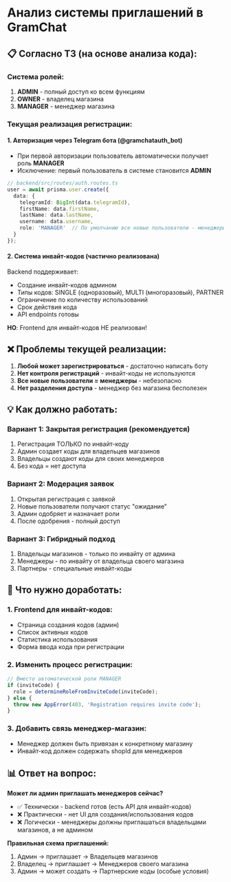 # Анализ системы приглашений в GramChat

## 📋 Согласно ТЗ (на основе анализа кода):

### Система ролей:
1. **ADMIN** - полный доступ ко всем функциям
2. **OWNER** - владелец магазина
3. **MANAGER** - менеджер магазина

### Текущая реализация регистрации:

#### 1. **Авторизация через Telegram бота** (@gramchatauth_bot)
- При первой авторизации пользователь автоматически получает роль **MANAGER**
- Исключение: первый пользователь в системе становится **ADMIN**

```typescript
// backend/src/routes/auth.routes.ts
user = await prisma.user.create({
  data: {
    telegramId: BigInt(data.telegramId),
    firstName: data.firstName,
    lastName: data.lastName,
    username: data.username,
    role: 'MANAGER'  // По умолчанию все новые пользователи - менеджеры
  }
});
```

#### 2. **Система инвайт-кодов** (частично реализована)

Backend поддерживает:
- Создание инвайт-кодов админом
- Типы кодов: SINGLE (одноразовый), MULTI (многоразовый), PARTNER
- Ограничение по количеству использований
- Срок действия кода
- API endpoints готовы

**НО**: Frontend для инвайт-кодов НЕ реализован!

## ❌ Проблемы текущей реализации:

1. **Любой может зарегистрироваться** - достаточно написать боту
2. **Нет контроля регистраций** - инвайт-коды не используются
3. **Все новые пользователи = менеджеры** - небезопасно
4. **Нет разделения доступа** - менеджер без магазина бесполезен

## 💡 Как должно работать:

### Вариант 1: Закрытая регистрация (рекомендуется)
1. Регистрация ТОЛЬКО по инвайт-коду
2. Админ создает коды для владельцев магазинов
3. Владельцы создают коды для своих менеджеров
4. Без кода = нет доступа

### Вариант 2: Модерация заявок
1. Открытая регистрация с заявкой
2. Новые пользователи получают статус "ожидание"
3. Админ одобряет и назначает роли
4. После одобрения - полный доступ

### Вариант 3: Гибридный подход
1. Владельцы магазинов - только по инвайту от админа
2. Менеджеры - по инвайту от владельца своего магазина
3. Партнеры - специальные инвайт-коды

## 🔧 Что нужно доработать:

### 1. Frontend для инвайт-кодов:
- Страница создания кодов (админ)
- Список активных кодов
- Статистика использования
- Форма ввода кода при регистрации

### 2. Изменить процесс регистрации:
```typescript
// Вместо автоматической роли MANAGER
if (inviteCode) {
  role = determineRoleFromInviteCode(inviteCode);
} else {
  throw new AppError(403, 'Registration requires invite code');
}
```

### 3. Добавить связь менеджер-магазин:
- Менеджер должен быть привязан к конкретному магазину
- Инвайт-код должен содержать shopId для менеджеров

## 📊 Ответ на вопрос:

**Может ли админ приглашать менеджеров сейчас?**
- ✅ Технически - backend готов (есть API для инвайт-кодов)
- ❌ Практически - нет UI для создания/использования кодов
- ❌ Логически - менеджеры должны приглашаться владельцами магазинов, а не админом

**Правильная схема приглашений:**
1. Админ → приглашает → Владельцев магазинов
2. Владелец → приглашает → Менеджеров своего магазина
3. Админ → может создать → Партнерские коды (особые условия)